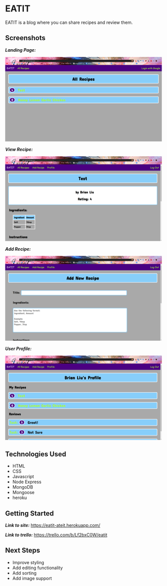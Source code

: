 EATIT
======

EATIT is a blog where you can share recipes and review them.


Screenshots
-----------

**_Landing Page:_**

![](https://github.com/irritas/eatit/blob/master/public/images/landing.PNG "Landing Page")

**_View Recipe:_**

![](https://github.com/irritas/eatit/blob/master/public/images/view.PNG "View Recipe")

**_Add Recipe:_**

![](https://github.com/irritas/eatit/blob/master/public/images/addnew.PNG "Add Recipe")

**_User Profile:_**

![](https://github.com/irritas/eatit/blob/master/public/images/profile.PNG "User Profile")


Technologies Used
-----------------

* HTML
* CSS
* Javascript
* Node Express
* MongoDB
* Mongoose
* heroku


Getting Started
---------------

**_Link to site:_** https://eatit-ateit.herokuapp.com/

**_Link to trello:_** https://trello.com/b/Lf2bxC0W/eatit


Next Steps
----------

* Improve styling
* Add editing functionality
* Add sorting
* Add image support